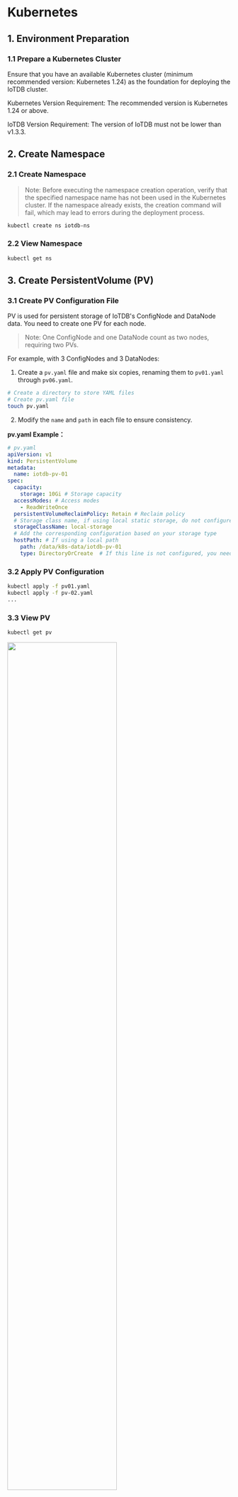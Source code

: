 <!--

    Licensed to the Apache Software Foundation (ASF) under one
    or more contributor license agreements.  See the NOTICE file
    distributed with this work for additional information
    regarding copyright ownership.  The ASF licenses this file
    to you under the Apache License, Version 2.0 (the
    "License"); you may not use this file except in compliance
    with the License.  You may obtain a copy of the License at
    
        http://www.apache.org/licenses/LICENSE-2.0
    
    Unless required by applicable law or agreed to in writing,
    software distributed under the License is distributed on an
    "AS IS" BASIS, WITHOUT WARRANTIES OR CONDITIONS OF ANY
    KIND, either express or implied.  See the License for the
    specific language governing permissions and limitations
    under the License.

-->

# Kubernetes

## 1. Environment Preparation

### 1.1 Prepare a Kubernetes Cluster

Ensure that you have an available Kubernetes cluster (minimum recommended version: Kubernetes 1.24) as the foundation for deploying the IoTDB cluster.

Kubernetes Version Requirement: The recommended version is Kubernetes 1.24 or above.

IoTDB Version Requirement: The version of IoTDB must not be lower than v1.3.3.

## 2. Create Namespace

### 2.1 Create Namespace

> Note: Before executing the namespace creation operation, verify that the specified namespace name has not been used in the Kubernetes cluster. If the namespace already exists, the creation command will fail, which may lead to errors during the deployment process.

```Bash
kubectl create ns iotdb-ns
```

### 2.2 View Namespace

```Bash
kubectl get ns
```

## 3. Create PersistentVolume (PV)

### 3.1 Create PV Configuration File

PV is used for persistent storage of IoTDB's ConfigNode and DataNode data. You need to create one PV for each node.

> Note: One ConfigNode and one DataNode count as two nodes, requiring two PVs.

For example, with 3 ConfigNodes and 3 DataNodes:

1. Create a `pv.yaml`  file and make six copies, renaming them to `pv01.yaml` through `pv06.yaml`.

```Bash
# Create a directory to store YAML files
# Create pv.yaml file
touch pv.yaml
```

2. Modify the `name` and `path` in each file to ensure consistency.

**pv.yaml Example：**

```YAML
# pv.yaml
apiVersion: v1
kind: PersistentVolume
metadata:
  name: iotdb-pv-01
spec:
  capacity:
    storage: 10Gi # Storage capacity
  accessModes: # Access modes
    - ReadWriteOnce
  persistentVolumeReclaimPolicy: Retain # Reclaim policy
  # Storage class name, if using local static storage, do not configure; if using dynamic storage, this must be set
  storageClassName: local-storage 
  # Add the corresponding configuration based on your storage type
  hostPath: # If using a local path
    path: /data/k8s-data/iotdb-pv-01
    type: DirectoryOrCreate  # If this line is not configured, you need to manually create the directory
```

### 3.2 Apply PV Configuration

```Bash
kubectl apply -f pv01.yaml
kubectl apply -f pv-02.yaml
...
```

### 3.3 View PV

```Bash
kubectl get pv
```
<img src="https://alioss.timecho.com/docs/img/Kubernetes01.png" alt="" style="width: 70%;"/>

### 3.4 Manually Create Directories

> Note: If the type in the hostPath of the YAML file is not configured, you need to manually create the corresponding directories.

Create the corresponding directories on all Kubernetes nodes:
```Bash
mkdir -p /data/k8s-data/iotdb-pv-01
mkdir -p /data/k8s-data/iotdb-pv-02
...
```

## 4. Install Helm

For installation steps, please refer to the[Helm Official Website.](https://helm.sh/zh/docs/intro/install/)

## 5. Configure IoTDB Helm Chart

### 5.1 Clone IoTDB Kubernetes Deployment Code

Please contact timechodb staff to obtain the IoTDB Helm Chart. If you encounter proxy issues, disable the proxy settings:


If encountering proxy issues, cancel proxy settings:

> The git clone error is as follows, indicating that the proxy has been configured and needs to be turned off fatal: unable to access 'https://gitlab.timecho.com/r-d/db/iotdb-cluster-k8s.git/': gnutls_handshake() failed: The TLS connection was non-properly terminated.

```Bash
unset HTTPS_PROXY
```

### 5.2 Modify YAML Files

> Ensure that the version used is supported (>=1.3.3.2):

**values.yaml Example：**

```YAML
nameOverride: "iotdb"
fullnameOverride: "iotdb"   # Name after installation

image:
  repository: nexus.infra.timecho.com:8143/timecho/iotdb-enterprise
  pullPolicy: IfNotPresent
  tag: 1.3.3.2-standalone    # Repository and version used

storage:
  # Storage class name, if using local static storage, do not configure; if using dynamic storage, this must be set
  className: local-storage

datanode:
  name: datanode
  nodeCount: 3        # Number of DataNode nodes
  enableRestService: true
  storageCapacity: 10Gi       # Available space for DataNode
  resources:
    requests:
      memory: 2Gi    # Initial memory size for DataNode
      cpu: 1000m     # Initial CPU size for DataNode
    limits:
      memory: 4Gi    # Maximum memory size for DataNode
      cpu: 1000m     # Maximum CPU size for DataNode

confignode:
  name: confignode
  nodeCount: 3      # Number of ConfigNode nodes
  storageCapacity: 10Gi      # Available space for ConfigNode
  resources:
    requests:
      memory: 512Mi    # Initial memory size for ConfigNode
      cpu: 1000m      # Initial CPU size for ConfigNode
    limits:
      memory: 1024Mi   # Maximum memory size for ConfigNode
      cpu: 2000m     # Maximum CPU size for ConfigNode
  configNodeConsensusProtocolClass: org.apache.iotdb.consensus.ratis.RatisConsensus
  schemaReplicationFactor: 3
  schemaRegionConsensusProtocolClass: org.apache.iotdb.consensus.ratis.RatisConsensus
  dataReplicationFactor: 2
  dataRegionConsensusProtocolClass: org.apache.iotdb.consensus.iot.IoTConsensus
```

## 6. Configure Private Repository Information or Pre-Pull Images

Configure private repository information on k8s as a prerequisite for the next helm install step.

Option one is to pull the available iotdb images during helm insta, while option two is to import the available iotdb images into containerd in advance.

### 6.1 [Option 1] Pull Image from Private Repository

#### 6.1.1 Create a Secret to Allow k8s to Access the IoTDB Helm Private Repository

Replace xxxxxx with the IoTDB private repository account, password, and email.



```Bash
# Note the single quotes
kubectl create secret docker-registry timecho-nexus \
  --docker-server='nexus.infra.timecho.com:8143' \
  --docker-username='xxxxxx' \
  --docker-password='xxxxxx' \
  --docker-email='xxxxxx' \
  -n iotdb-ns
  
# View the secret
kubectl get secret timecho-nexus -n iotdb-ns
# View and output as YAML
kubectl get secret timecho-nexus --output=yaml -n iotdb-ns
# View and decrypt
kubectl get secret timecho-nexus --output="jsonpath={.data.\.dockerconfigjson}" -n iotdb-ns | base64 --decode
```

#### 6.1.2 Load the Secret as a Patch to the Namespace iotdb-ns

```Bash
# Add a patch to include login information for nexus in this namespace
kubectl patch serviceaccount default -n iotdb-ns -p '{"imagePullSecrets": [{"name": "timecho-nexus"}]}'

# View the information in this namespace
kubectl get serviceaccounts -n iotdb-ns -o yaml
```

### 6.2 [Option 2] Import Image

This step is for scenarios where the customer cannot connect to the private repository and requires assistance from company implementation staff.

#### 6.2.1  Pull and Export the Image:

```Bash
ctr images pull --user xxxxxxxx nexus.infra.timecho.com:8143/timecho/iotdb-enterprise:1.3.3.2-standalone
```

#### 6.2.2 View and Export the Image:

```Bash
# View
ctr images ls 

# Export
ctr images export iotdb-enterprise:1.3.3.2-standalone.tar nexus.infra.timecho.com:8143/timecho/iotdb-enterprise:1.3.3.2-standalone
```

#### 6.2.3 Import into the k8s Namespace:

> Note that k8s.io is the namespace for ctr in the example environment; importing to other namespaces will not work.

```Bash
# Import into the k8s namespace
ctr -n k8s.io images import iotdb-enterprise:1.3.3.2-standalone.tar 
```

#### 6.2.4 View the Image:

```Bash
ctr --namespace k8s.io images list | grep 1.3.3.2
```

## 7. Install IoTDB

### 7.1  Install IoTDB

```Bash
# Enter the directory
cd iotdb-cluster-k8s/helm

# Install IoTDB
helm install iotdb ./ -n iotdb-ns
```

### 7.2 View Helm Installation List

```Bash
# helm list
helm list -n iotdb-ns
```

### 7.3 View Pods

```Bash
# View IoTDB pods
kubectl get pods -n iotdb-ns -o wide
```

After executing the command, if the output shows 6 Pods with confignode and datanode labels (3 each), it indicates a successful installation. Note that not all Pods may be in the Running state initially; inactive datanode Pods may keep restarting but will normalize after activation.

### 7.4 Troubleshooting

```Bash
# View k8s creation logs
kubectl get events -n iotdb-ns 
watch kubectl get events -n iotdb-ns

# Get detailed information
kubectl describe pod confignode-0 -n iotdb-ns
kubectl describe pod datanode-0 -n iotdb-ns

# View ConfigNode logs
kubectl logs -n iotdb-ns confignode-0 -f
```

## 8. Activate IoTDB

### 8.1 Option 1: Activate Directly in the Pod (Quickest)

```Bash
kubectl exec -it -n iotdb-ns confignode-0 -- /iotdb/sbin/start-activate.sh
kubectl exec -it -n iotdb-ns confignode-1 -- /iotdb/sbin/start-activate.sh
kubectl exec -it -n iotdb-ns confignode-2 -- /iotdb/sbin/start-activate.sh
# Obtain the machine code and proceed with activation
```

### 8.2 Option 2: Activate Inside the ConfigNode Container

```Bash
kubectl exec -it -n iotdb-ns confignode-0 -- /bin/bash
cd /iotdb/sbin
/bin/bash start-activate.sh
# Obtain the machine code and proceed with activation
# Exit the container
```

### Option 3: Manual Activation

1. View ConfigNode details to determine the node:

```Bash
kubectl describe pod confignode-0 -n iotdb-ns | grep -e "Node:" -e "Path:"

# Example output:
# Node:          a87/172.20.31.87
# Path:          /data/k8s-data/env/confignode/.env
```

2. View PVC and find the corresponding Volume for ConfigNode to determine the path:

```Bash
kubectl get pvc -n iotdb-ns | grep "confignode-0"
# Example output:
# map-confignode-confignode-0   Bound    iotdb-pv-04   10Gi       RWO            local-storage   <unset>                 8h

# To view multiple ConfigNodes, use the following:
for i in {0..2}; do echo confignode-$i; kubectl describe pod confignode-${i} -n iotdb-ns | grep -e "Node:" -e "Path:"
```

3. View the Detailed Information of the Corresponding Volume to Determine the Physical Directory Location:


```Bash
kubectl describe pv iotdb-pv-04 | grep "Path:"

# Example output:
# Path:          /data/k8s-data/iotdb-pv-04
```

4. Locate the system-info file in the corresponding directory on the corresponding node, use this system-info as the machine code to generate an activation code, and create a new file named license in the same directory, writing the activation code into this file.

## 9.  Verify IoTDB

### 9.1 Check the Status of Pods within the Namespace

View the IP, status, and other information of the pods in the iotdb-ns namespace to ensure they are all running normally.

```Bash
kubectl get pods -n iotdb-ns -o wide

# Example output:
# NAME           READY   STATUS    RESTARTS         AGE   IP             NODE   NOMINATED NODE   READINESS GATES
# confignode-0   1/1     Running   0                75m   10.20.187.14   a87    <none>           <none>
# confignode-1   1/1     Running   0                75m   10.20.191.75   a88    <none>           <none>
# confignode-2   1/1     Running   0                75m   10.20.187.16   a87    <none>           <none>
# datanode-0     1/1     Running   10 (5m54s ago)   75m   10.20.191.74   a88    <none>           <none>
# datanode-1     1/1     Running   10 (5m42s ago)   75m   10.20.187.15   a87    <none>           <none>
# datanode-2     1/1     Running   10 (5m55s ago)   75m   10.20.191.76   a88    <none>           <none>
```

### 9.2 Check the Port Mapping within the Namespace

```Bash
kubectl get svc -n iotdb-ns

# Example output:
# NAME             TYPE           CLUSTER-IP      EXTERNAL-IP   PORT(S)          AGE
# confignode-svc   NodePort       10.10.226.151   <none>        80:31026/TCP     7d8h
# datanode-svc     NodePort       10.10.194.225   <none>        6667:31563/TCP   7d8h
# jdbc-balancer    LoadBalancer   10.10.191.209   <pending>     6667:31895/TCP   7d8h
```

### 9.3 Start the CLI Script on Any Server to Verify the IoTDB Cluster Status

Use the port of jdbc-balancer and the IP of any k8s node.

```Bash
start-cli.sh -h 172.20.31.86 -p 31895
start-cli.sh -h 172.20.31.87 -p 31895
start-cli.sh -h 172.20.31.88 -p 31895
```

<img src="https://alioss.timecho.com/docs/img/Kubernetes02.png" alt="" style="width: 70%;"/>

## 10. Scaling

### 10.1  Add New PV

Add a new PV; scaling is only possible with available PVs.

<img src="https://alioss.timecho.com/docs/img/Kubernetes03.png" alt="" style="width: 70%;"/>

**Note: DataNode cannot join the cluster after restart**

**Reason**：The static storage hostPath mode is configured, and the script modifies the `iotdb-system.properties` file to set `dn_data_dirs` to `/iotdb6/iotdb_data,/iotdb7/iotdb_data`. However, the default storage path  `/iotdb/data` is not mounted, leading to data loss upon restart.
**Solution**：Mount the `/iotdb/data` directory as well, and ensure this setting is applied to both ConfigNode and DataNode to maintain data integrity and cluster stability.

### 10.2 Scale ConfigNode

Example: Scale from 3 ConfigNodes to 4 ConfigNodes

Modify the values.yaml file in iotdb-cluster-k8s/helm to change the number of ConfigNodes from 3 to 4.

```Shell
helm upgrade iotdb . -n iotdb-ns
```

<img src="https://alioss.timecho.com/docs/img/Kubernetes04.png" alt="" style="width: 70%;"/>


### 10.3 Scale DataNode

Example: Scale from 3 DataNodes to 4 DataNodes

Modify the values.yaml file in iotdb-cluster-k8s/helm to change the number of DataNodes from 3 to 4.

```Shell
helm upgrade iotdb . -n iotdb-ns
```

### 10.4 Verify IoTDB Status

```Shell
kubectl get pods -n iotdb-ns -o wide

# NAME           READY   STATUS    RESTARTS         AGE   IP             NODE   NOMINATED NODE   READINESS GATES
# confignode-0   1/1     Running   0                75m   10.20.187.14   a87    <none>           <none>
# confignode-1   1/1     Running   0                75m   10.20.191.75   a88    <none>           <none>
# confignode-2   1/1     Running   0                75m   10.20.187.16   a87    <none>           <none>
# datanode-0     1/1     Running   10 (5m54s ago)   75m   10.20.191.74   a88    <none>           <none>
# datanode-1     1/1     Running   10 (5m42s ago)   75m   10.20.187.15   a87    <none>           <none>
# datanode-2     1/1     Running   10 (5m55s ago)   75m   10.20.191.76   a88    <none>           <none>
# datanode-3     1/1     Running   10 (5m55s ago)   75m   10.20.191.76   a88    <none>           <none>
```